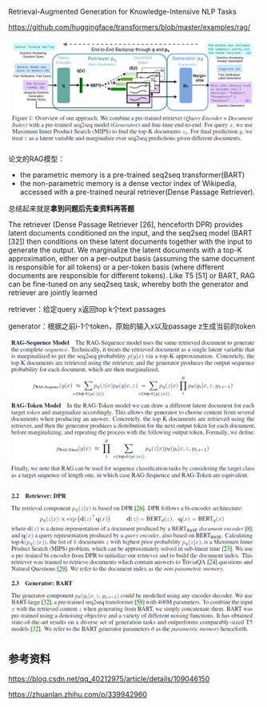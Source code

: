 Retrieval-Augmented Generation for Knowledge-Intensive NLP Tasks

https://github.com/huggingface/transformers/blob/master/examples/rag/

![image-20211122215757615](img/image-20211122215757615.png)

论文的RAG模型：

- the parametric memory is a pre-trained seq2seq transformer(BART)
- the non-parametric memory is a dense vector index of Wikipedia, accessed with a pre-trained neural retriever(Dense Passage Retriever).

总结起来就是**拿到问题后先查资料再答题**

The retriever (Dense Passage Retriever [26], henceforth DPR) provides latent documents conditioned on the input, and the seq2seq model (BART [32]) then conditions on these latent documents together with the input to generate the output. We marginalize the latent documents with a top-K approximation,
either on a per-output basis (assuming the same document is responsible for all tokens) or a per-token
basis (where different documents are responsible for different tokens). Like T5 [51] or BART, RAG
can be fine-tuned on any seq2seq task, whereby both the generator and retriever are jointly learned



retriever：给定query x返回top k个text passages

generator：根据之前i-1个token，原始的输入x以及passage z生成当前的token



![image-20211122222358626](img/image-20211122222358626.png)

![image-20211122222418022](img/image-20211122222418022.png)



## 参考资料

https://blog.csdn.net/qq_40212975/article/details/109046150

https://zhuanlan.zhihu.com/p/339942960









